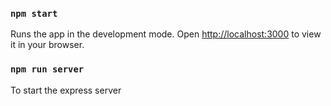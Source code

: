 ### `npm start`

Runs the app in the development mode.
Open [http://localhost:3000](http://localhost:3000) to view it in your browser.


### `npm run server`

To start the express server